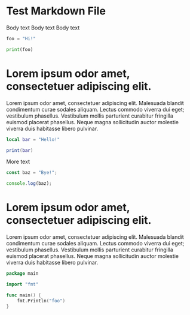 # Test Markdown File

Body text
Body text
Body text

```python
foo = "Hi!"

print(foo)
```

# Lorem ipsum odor amet, consectetuer adipiscing elit.

Lorem ipsum odor amet, consectetuer adipiscing elit. Malesuada blandit condimentum curae sodales aliquam. Lectus commodo viverra dui eget; vestibulum phasellus. Vestibulum mollis parturient curabitur fringilla euismod placerat phasellus. Neque magna sollicitudin auctor molestie viverra duis habitasse libero pulvinar.

```lua
local bar = "Hello!"

print(bar)
```

More text

```javascript
const baz = "Bye!";

console.log(baz);
```

# Lorem ipsum odor amet, consectetuer adipiscing elit.

Lorem ipsum odor amet, consectetuer adipiscing elit. Malesuada blandit condimentum curae sodales aliquam. Lectus commodo viverra dui eget; vestibulum phasellus. Vestibulum mollis parturient curabitur fringilla euismod placerat phasellus. Neque magna sollicitudin auctor molestie viverra duis habitasse libero pulvinar.

```go
package main

import "fmt"

func main() {
	fmt.Println("foo")
}
```
